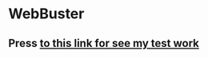 # WebBuster
## Press [to this link for see my test work](https://viacheslavchistiakov.github.io/WebBuster/)
